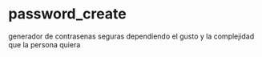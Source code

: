 # password_create
generador de contrasenas seguras dependiendo el gusto y la complejidad que la persona quiera
